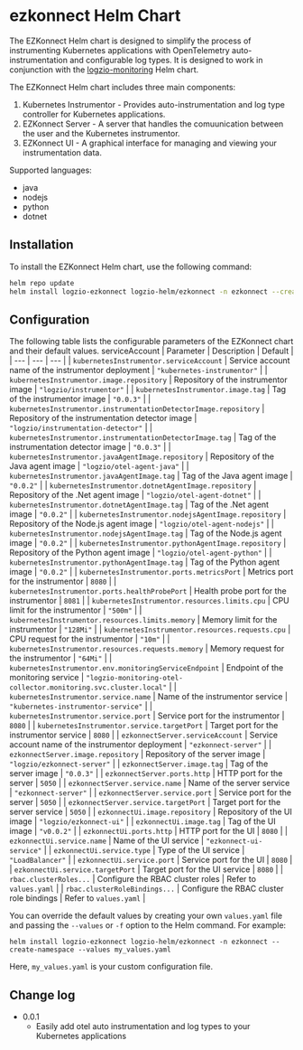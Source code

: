ezkonnect Helm Chart
====================

The EZKonnect Helm chart is designed to simplify the process of instrumenting Kubernetes applications with OpenTelemetry auto-instrumentation and configurable log types. It is designed to work in conjunction with the [logzio-monitoring](https://github.com/logzio/logzio-helm/tree/master/charts/logzio-monitoring) Helm chart.

The EZKonnect Helm chart includes three main components:

1.  Kubernetes Instrumentor - Provides auto-instrumentation and log type controller for Kubernetes applications.
2.  EZKonnect Server - A server that handles the comuunication between the user and the Kubernetes instrumentor.
3.  EZKonnect UI - A graphical interface for managing and viewing your instrumentation data.

Supported languages:
- java
- nodejs
- python
- dotnet

Installation
------------

To install the EZKonnect Helm chart, use the following command:

```bash
helm repo update
helm install logzio-ezkonnect logzio-helm/ezkonnect -n ezkonnect --create-namespace
``` 

Configuration
-------------

The following table lists the configurable parameters of the EZKonnect chart and their default values.
serviceAccount
| Parameter | Description | Default |
| --- | --- | --- |
| `kubernetesInstrumentor.serviceAccount` | Service account name of the instrumentor deployment | `"kubernetes-instrumentor"` |
| `kubernetesInstrumentor.image.repository` | Repository of the instrumentor image | `"logzio/instrumentor"` |
| `kubernetesInstrumentor.image.tag` | Tag of the instrumentor image | `"0.0.3"` |
| `kubernetesInstrumentor.instrumentationDetectorImage.repository` | Repository of the instrumentation detector image | `"logzio/instrumentation-detector"` |
| `kubernetesInstrumentor.instrumentationDetectorImage.tag` | Tag of the instrumentation detector image | `"0.0.3"` |
| `kubernetesInstrumentor.javaAgentImage.repository` | Repository of the Java agent image | `"logzio/otel-agent-java"` |
| `kubernetesInstrumentor.javaAgentImage.tag` | Tag of the Java agent image | `"0.0.2"` |
| `kubernetesInstrumentor.dotnetAgentImage.repository` | Repository of the .Net agent image | `"logzio/otel-agent-dotnet"` |
| `kubernetesInstrumentor.dotnetAgentImage.tag` | Tag of the .Net agent image | `"0.0.2"` |
| `kubernetesInstrumentor.nodejsAgentImage.repository` | Repository of the Node.js agent image | `"logzio/otel-agent-nodejs"` |
| `kubernetesInstrumentor.nodejsAgentImage.tag` | Tag of the Node.js agent image | `"0.0.2"` |
| `kubernetesInstrumentor.pythonAgentImage.repository` | Repository of the Python agent image | `"logzio/otel-agent-python"` |
| `kubernetesInstrumentor.pythonAgentImage.tag` | Tag of the Python agent image | `"0.0.2"` |
| `kubernetesInstrumentor.ports.metricsPort` | Metrics port for the instrumentor | `8080` |
| `kubernetesInstrumentor.ports.healthProbePort` | Health probe port for the instrumentor | `8081` |
| `kubernetesInstrumentor.resources.limits.cpu` | CPU limit for the instrumentor | `"500m"` |
| `kubernetesInstrumentor.resources.limits.memory` | Memory limit for the instrumentor | `"128Mi"` |
| `kubernetesInstrumentor.resources.requests.cpu` | CPU request for the instrumentor | `"10m"` |
| `kubernetesInstrumentor.resources.requests.memory` | Memory request for the instrumentor | `"64Mi"` |
| `kubernetesInstrumentor.env.monitoringServiceEndpoint` | Endpoint of the monitoring service | `"logzio-monitoring-otel-collector.monitoring.svc.cluster.local"` |
| `kubernetesInstrumentor.service.name` | Name of the instrumentor service | `"kubernetes-instrumentor-service"` |
| `kubernetesInstrumentor.service.port` | Service port for the instrumentor | `8080` |
| `kubernetesInstrumentor.service.targetPort` | Target port for the instrumentor service | `8080` |
| `ezkonnectServer.serviceAccount` | Service account name of the instrumentor deployment | `"ezkonnect-server"` |
| `ezkonnectServer.image.repository` | Repository of the server image | `"logzio/ezkonnect-server"` |
| `ezkonnectServer.image.tag` | Tag of the server image | `"0.0.3"` |
| `ezkonnectServer.ports.http` | HTTP port for the server | `5050` |
| `ezkonnectServer.service.name` | Name of the server service | `"ezkonnect-server"` |
| `ezkonnectServer.service.port` | Service port for the server | `5050` |
| `ezkonnectServer.service.targetPort` | Target port for the server service | `5050` |
| `ezkonnectUi.image.repository` | Repository of the UI image | `"logzio/ezkonnect-ui"` |
| `ezkonnectUi.image.tag` | Tag of the UI image | `"v0.0.2"` |
| `ezkonnectUi.ports.http` | HTTP port for the UI | `8080` |
| `ezkonnectUi.service.name` | Name of the UI service | `"ezkonnect-ui-service"` |
| `ezkonnectUi.service.type` | Type of the UI service | `"LoadBalancer"` |
| `ezkonnectUi.service.port` | Service port for the UI | `8080` |
| `ezkonnectUi.service.targetPort` | Target port for the UI service | `8080` |
| `rbac.clusterRoles...` | Configure the RBAC cluster roles | Refer to `values.yaml` |
| `rbac.clusterRoleBindings...` | Configure the RBAC cluster role bindings | Refer to `values.yaml` |

You can override the default values by creating your own `values.yaml` file and passing the `--values` or `-f` option to the Helm command. For example:

`helm install logzio-ezkonnect logzio-helm/ezkonnect -n ezkonnect --create-namespace --values my_values.yaml` 

Here, `my_values.yaml` is your custom configuration file.


Change log
-------------
* 0.0.1
  - Easily add otel auto instrumentation and log types to your Kubernetes applications